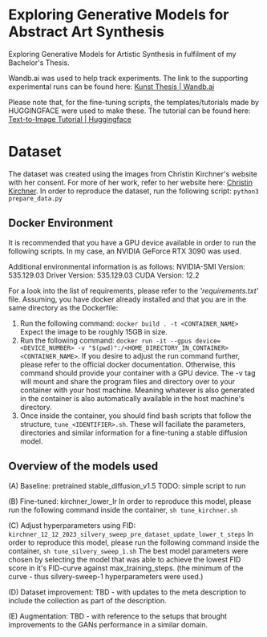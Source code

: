 # Exploring Generative Models for Abstract Art Synthesis
Exploring Generative Models for Artistic Synthesis in fulfilment of my Bachelor's Thesis.

Wandb.ai was used to help track experiments. The link to the supporting experimental runs can be found here: [Kunst Thesis | Wandb.ai](https://wandb.ai/kunst-thesis/projects)

Please note that, for the fine-tuning scripts, the templates/tutorials made by HUGGINGFACE were used to make these. The tutorial can be found here: [Text-to-Image Tutorial | Huggingface](https://github.com/huggingface/diffusers/tree/main/examples/text_to_image)

# Dataset
The dataset was created using the images from Christin Kirchner's website with her consent. For more of her work, refer to her website here: [Christin Kirchner](https://www.christin-kirchner.com/).
In order to reproduce the dataset, run the following script: `python3 prepare_data.py`

## Docker Environment
It is recommended that you have a GPU device available in order to run the following scripts. In my case, an NVIDIA GeForce RTX 3090 was used.

Additional environmental information is as follows:
NVIDIA-SMI Version: 535.129.03
Driver Version: 535.129.03
CUDA Version: 12.2

For a look into the list of requirements, please refer to the *'requirements.txt'* file.
Assuming, you have docker already installed and that you are in the same directory as the Dockerfile:
1. Run the following command: `docker build . -t <CONTAINER_NAME>` Expect the image to be roughly 15GB in size. 
2. Run the following command: `docker run -it --gpus device=<DEVICE_NUMBER> -v "$(pwd)":/<HOME_DIRECTORY_IN_CONTAINER> <CONTAINER_NAME>`. If you desire to adjust the run command further, please refer to the official docker documentation. Otherwise, this command should provide your container with a GPU device. The -v tag will mount and share the program files and directory over to your container with your host machine. Meaning whatever is also generated in the container is also automatically available in the host machine's directory.
3. Once inside the container, you should find bash scripts that follow the structure, `tune_<IDENTIFIER>.sh`. These will faciliate the parameters, directories and similar information for a fine-tuning a stable diffusion model.

## Overview of the models used
(A) Baseline: pretrained stable_diffusion_v1.5 TODO: simple script to run

(B) Fine-tuned: kirchner_lower_lr
In order to reproduce this model, please run the following command inside the container, `sh tune_kirchner.sh`

(C) Adjust hyperparameters using FID: `kirchner_12_12_2023_silvery_sweep_pre_dataset_update_lower_t_steps`
In order to reproduce this model, please run the following command inside the container, `sh tune_silvery_sweep_1.sh`
The best model parameters were chosen by selecting the model that was able to achieve the lowest FID score in it's FID-curve against max_training_steps. (the minimum of the curve - thus silvery-sweep-1 hyperparameters were used.)

(D) Dataset improvement: TBD - with updates to the meta description to include the collection as part of the description.

(E) Augmentation: TBD - with reference to the setups that brought improvements to the GANs performance in a similar domain.
